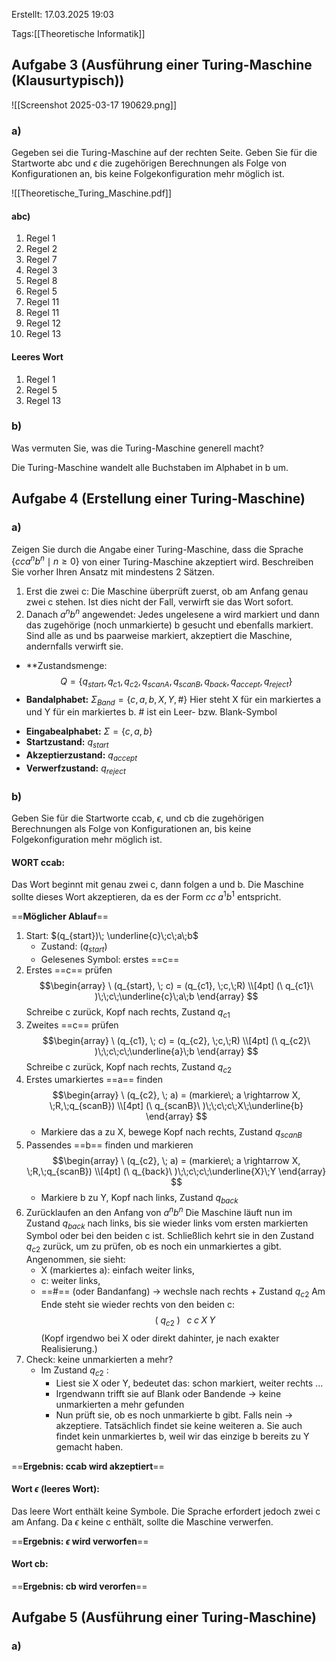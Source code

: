 
Erstellt: 17.03.2025 19:03

Tags:[[Theoretische Informatik]]

## Aufgabe 3 (Ausführung einer Turing-Maschine (Klausurtypisch))


![[Screenshot 2025-03-17 190629.png]]
### a)
Gegeben sei die Turing-Maschine auf der rechten Seite. Geben Sie für die Startworte abc und $\epsilon$ die zugehörigen Berechnungen als Folge von Konfigurationen an, bis keine Folgekonfiguration mehr möglich ist.

![[Theoretische_Turing_Maschine.pdf]]

#### abc)
1. Regel 1
2. Regel 2
3. Regel 7
4. Regel 3
5. Regel 8
6. Regel 5
7. Regel 11
8. Regel 11
9. Regel 12
10. Regel 13

 #### Leeres Wort
1. Regel 1
2. Regel 5
3. Regel 13
### b)
Was vermuten Sie, was die Turing-Maschine generell macht?

Die Turing-Maschine wandelt alle Buchstaben im Alphabet in b um.

## Aufgabe 4 (Erstellung einer Turing-Maschine)
### a)
Zeigen Sie durch die Angabe einer Turing-Maschine, dass die Sprache $\{cca^{n}b^{n} \mid n \ge 0\}$ von einer Turing-Maschine akzeptiert wird. Beschreiben Sie vorher Ihren Ansatz mit mindestens 2 Sätzen.
1. Erst die zwei c: Die Maschine überprüft zuerst, ob am Anfang genau zwei c stehen. Ist dies nicht der Fall, verwirft sie das Wort sofort.
2. Danach $a^{n}b^{n}$ angewendet: Jedes ungelesene a wird markiert und dann das zugehörige (noch unmarkierte) b gesucht und ebenfalls markiert. Sind alle as und bs paarweise markiert, akzeptiert die Maschine, andernfalls verwirft sie.

+ **Zustandsmenge: $$Q = \{q_{start}, q_{c1}, q_{c2}, q_{scanA}, q_{scanB}, q_{back}, q_{accept}, q_{reject}\}$$
+ **Bandalphabet:** $\Sigma_{Band} = \{c,a,b,X,Y,\#\}$ 
	Hier steht X für ein markiertes a und Y für ein markiertes b. # ist ein Leer- bzw. Blank-Symbol
- **Eingabealphabet:** $\Sigma = \{c,a,b\}$
- **Startzustand:** $q_{start}$
- **Akzeptierzustand:** $q_{accept}$
- **Verwerfzustand:** $q_{reject}$ 

### b)
Geben Sie für die Startworte ccab, $\epsilon$, und cb die zugehörigen Berechnungen als Folge von Konfigurationen an, bis keine Folgekonfiguration mehr möglich ist.

#### WORT ccab:
Das Wort beginnt mit genau zwei c, dann folgen a und b. Die Maschine sollte dieses Wort akzeptieren, da es der Form $cc\;a^1b^1$ entspricht.

==**Möglicher Ablauf**==
1. Start: $(q_{start})\; \underline{c}\;c\;a\;b$ 
	- Zustand: $(q_{start})$
	- Gelesenes Symbol: erstes ==c== 
2. Erstes ==c== prüfen
$$\begin{array}
\ (q_{start}, \; c) = (q_{c1}, \;c,\;R) \\[4pt]
(\ q_{c1}\ )\;\;c\;\underline{c}\;a\;b
\end{array}
$$
	Schreibe c zurück, Kopf nach rechts, Zustand $q_{c1}$
3. Zweites ==c== prüfen
$$\begin{array}
\ (q_{c1}, \; c) = (q_{c2}, \;c,\;R) \\[4pt]
(\ q_{c2}\ )\;\;c\;c\;\underline{a}\;b
\end{array}
$$
	Schreibe c zurück, Kopf nach rechts, Zustand $q_{c2}$
4. Erstes umarkiertes ==a== finden
$$\begin{array}
\ (q_{c2}, \; a) = (markiere\; a \rightarrow X, \;R,\;q_{scanB}) \\[4pt]
(\ q_{scanB}\ )\;\;c\;c\;X\;\underline{b}
\end{array}
$$
	- Markiere das a zu X, bewege Kopf nach rechts, Zustand $q_{scanB}$
5. Passendes ==b== finden und markieren
$$\begin{array}
\ (q_{c2}, \; a) = (markiere\; a \rightarrow X, \;R,\;q_{scanB}) \\[4pt]
(\ q_{back}\ )\;\;c\;c\;\underline{X}\;Y
\end{array}
$$
	- Markiere b zu Y, Kopf nach links, Zustand $q_{back}$ 
6. Zurücklaufen an den Anfang von $a^nb^n$
	Die Maschine läuft nun im Zustand $q_{back}$ nach links, bis sie wieder links vom ersten markierten Symbol oder bei den beiden c ist. Schließlich kehrt sie in den Zustand $q_{c2}$ zurück, um zu prüfen, ob es noch ein unmarkiertes a gibt.
	Angenommen, sie sieht:
	- X (markiertes a): einfach weiter links,
	- c: weiter links,
	- ==#== (oder Bandanfang) $\rightarrow$ wechsle nach rechts + Zustand $q_{c2}$
	Am Ende steht sie wieder rechts von den beiden c:
	$$\ (\ q_{c2}\ ) \;\;\;c\;c\;X\;Y$$
	(Kopf irgendwo bei X oder direkt dahinter, je nach exakter Realisierung.)
7. Check: keine unmarkierten a mehr?
	- Im Zustand $q_{c2}$ :
		- Liest sie X oder Y, bedeutet das: schon markiert, weiter rechts ...
		- Irgendwann trifft sie auf Blank oder Bandende $\rightarrow$ keine unmarkierten a mehr gefunden
		- Nun prüft sie, ob es noch unmarkierte b gibt. Falls nein $\rightarrow$ akzeptiere.
	Tatsächlich findet sie keine weiteren a. Sie auch findet kein unmarkiertes b, weil wir das einzige b bereits zu Y gemacht haben.

==**Ergebnis: ccab wird akzeptiert**==

#### Wort $\epsilon$ (leeres Wort):
Das leere Wort enthält keine Symbole. Die Sprache erfordert jedoch zwei c am Anfang. Da $\epsilon$ keine c enthält, sollte die Maschine verwerfen.

==**Ergebnis: $\epsilon$ wird verworfen**==

#### Wort cb:
==**Ergebnis: cb wird verorfen**==

## Aufgabe 5 (Ausführung einer Turing-Maschine)
### a)
